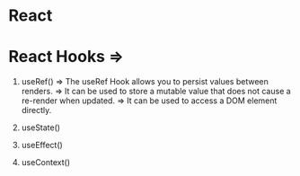 # React


# React Hooks =>

1. useRef()
   => The useRef Hook allows you to persist values between renders.
   => It can be used to store a mutable value that does not cause a re-render when updated.
   => It can be used to access a DOM element directly.
   
3. useState()
   
5. useEffect()
   
7. useContext()
